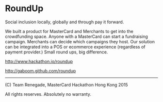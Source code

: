 # RoundUp #

Social inclusion locally, globally and through pay it forward.

We built a product for MasterCard and Merchants to get into the crowdfunding space. Anyone with a MasterCard can start a fundraising campaign. Merchants can decide which campaigns they host. Our solution can be integrated into a POS or ecommerce experience (regardless of payment provider.) Small round ups, big difference.

http://www.hackathon.io/roundup

http://gaboom.github.com/roundup

___

(C) Team Renegade, MasterCard Hackathon Hong Kong 2015

All rights reserves. Absolutely no warranty.
